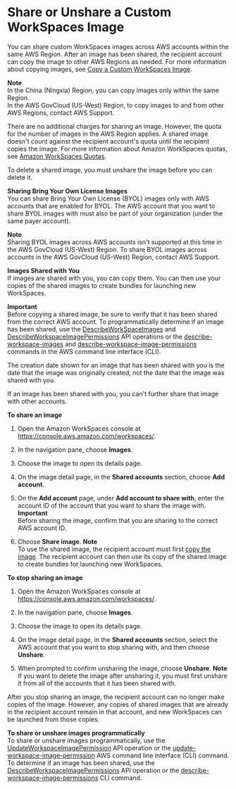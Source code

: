 # Share or Unshare a Custom WorkSpaces Image<a name="share-custom-image"></a>

You can share custom WorkSpaces images across AWS accounts within the same AWS Region\. After an image has been shared, the recipient account can copy the image to other AWS Regions as needed\. For more information about copying images, see [Copy a Custom WorkSpaces Image](copy-custom-image.md)\.

**Note**  
In the China \(Ningxia\) Region, you can copy images only within the same Region\.  
In the AWS GovCloud \(US\-West\) Region, to copy images to and from other AWS Regions, contact AWS Support\.

There are no additional charges for sharing an image\. However, the quota for the number of images in the AWS Region applies\. A shared image doesn't count against the recipient account's quota until the recipient copies the image\. For more information about Amazon WorkSpaces quotas, see [Amazon WorkSpaces Quotas](workspaces-limits.md)\.

To delete a shared image, you must unshare the image before you can delete it\.

**Sharing Bring Your Own License Images**  
You can share Bring Your Own License \(BYOL\) images only with AWS accounts that are enabled for BYOL\. The AWS account that you want to share BYOL images with must also be part of your organization \(under the same payer account\)\.

**Note**  
Sharing BYOL images across AWS accounts isn't supported at this time in the AWS GovCloud \(US\-West\) Region\. To share BYOL images across accounts in the AWS GovCloud \(US\-West\) Region, contact AWS Support\. 

**Images Shared with You**  
If images are shared with you, you can copy them\. You can then use your copies of the shared images to create bundles for launching new WorkSpaces\.

**Important**  
Before copying a shared image, be sure to verify that it has been shared from the correct AWS account\. To programmatically determine if an image has been shared, use the [DescribeWorkSpaceImages](https://docs.aws.amazon.com/workspaces/latest/api/API_DescribeWorkspaceImages.html) and [DescribeWorkspaceImagePermissions](https://docs.aws.amazon.com/workspaces/latest/api/API_DescribeWorkspaceImagePermissions.html) API operations or the [describe\-workspace\-images](https://docs.aws.amazon.com/cli/latest/reference/workspaces/describe-workspace-images.html) and [describe\-workspace\-image\-permissions](https://docs.aws.amazon.com/cli/latest/reference/workspaces/describe-workspace-image-permissions.html) commands in the AWS command line interface \(CLI\)\. 

The creation date shown for an image that has been shared with you is the date that the image was originally created, not the date that the image was shared with you\.

If an image has been shared with you, you can't further share that image with other accounts\.

**To share an image**

1. Open the Amazon WorkSpaces console at [https://console\.aws\.amazon\.com/workspaces/](https://console.aws.amazon.com/workspaces/)\.

1. In the navigation pane, choose **Images**\.

1. Choose the image to open its details page\.

1. On the image detail page, in the **Shared accounts** section, choose **Add account**\.

1. On the **Add account** page, under **Add account to share with**, enter the account ID of the account that you want to share the image with\.
**Important**  
Before sharing the image, confirm that you are sharing to the correct AWS account ID\.

1. Choose **Share image**\.
**Note**  
To use the shared image, the recipient account must first [ copy the image](copy-custom-image.md)\. The recipient account can then use its copy of the shared image to create bundles for launching new WorkSpaces\.

**To stop sharing an image**

1. Open the Amazon WorkSpaces console at [https://console\.aws\.amazon\.com/workspaces/](https://console.aws.amazon.com/workspaces/)\.

1. In the navigation pane, choose **Images**\.

1. Choose the image to open its details page\.

1. On the image detail page, in the **Shared accounts** section, select the AWS account that you want to stop sharing with, and then choose **Unshare**\.

1. When prompted to confirm unsharing the image, choose **Unshare**\.
**Note**  
If you want to delete the image after unsharing it, you must first unshare it from all of the accounts that it has been shared with\.

After you stop sharing an image, the recipient account can no longer make copies of the image\. However, any copies of shared images that are already in the recipient account remain in that account, and new WorkSpaces can be launched from those copies\.

**To share or unshare images programmatically**  
To share or unshare images programmatically, use the [UpdateWorkspaceImagePermission](https://docs.aws.amazon.com/workspaces/latest/api/API_UpdateWorkspaceImagePermission.html) API operation or the [update\-workspace\-image\-permission](https://docs.aws.amazon.com/cli/latest/reference/workspaces/update-workspace-image-permission.html) AWS command line interface \(CLI\) command\. To determine if an image has been shared, use the [DescribeWorkspaceImagePermissions](https://docs.aws.amazon.com/workspaces/latest/api/API_DescribeWorkspaceImagePermissions.html) API operation or the [describe\-workspace\-image\-permissions](https://docs.aws.amazon.com/cli/latest/reference/workspaces/describe-workspace-image-permissions.html) CLI command\. 